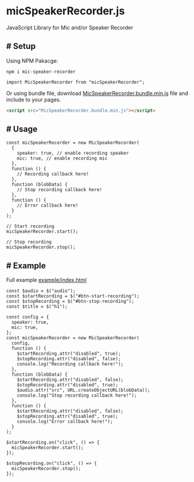# micSpeakerRecorder.js

JavaScript Library for Mic and/or Speaker Recorder

## # Setup

Using NPM Pakacge:

```
npm i mic-speaker-recorder
```

```JS
import MicSpeakerRecorder from "micSpeakerRecorder";
```

Or using bundle file, download [MicSpeakerRecorder.bundle.min.js](https://github.com/asrul10/mic-speaker-recorder/blob/main/MicSpeakerRecorder.bundle.min.js) file and include to your pages.

```html
<script src="MicSpeakerRecorder.bundle.min.js"></script>
```

## # Usage

```JS
const micSpeakerRecorder = new MicSpeakerRecorder(
  {
    speaker: true, // enable recording speaker
    mic: true, // enable recording mic
  },
  function () {
    // Recording callback here!
  },
  function (blobData) {
    // Stop recording callback here!
  },
  function () {
    // Error callback here!
  }
);

// Start recording
micSpeakerRecorder.start();

// Stop recording
micSpeakerRecorder.stop();
```

## # Example

Full example [example/index.html](https://github.com/asrul10/mic-speaker-recorder/blob/main/example/index.html)

```JS
const $audio = $("audio");
const $startRecording = $("#btn-start-recording");
const $stopRecording = $("#btn-stop-recording");
const $title = $("h1");

const config = {
  speaker: true,
  mic: true,
};
const micSpeakerRecorder = new MicSpeakerRecorder(
  config,
  function () {
    $startRecording.attr("disabled", true);
    $stopRecording.attr("disabled", false);
    console.log("Recording callback here!");
  },
  function (blobData) {
    $startRecording.attr("disabled", false);
    $stopRecording.attr("disabled", true);
    $audio.attr("src", URL.createObjectURL(blobData));
    console.log("Stop recording callback here!");
  },
  function () {
    $startRecording.attr("disabled", false);
    $stopRecording.attr("disabled", true);
    console.log("Error callback here!");
  }
);

$startRecording.on("click", () => {
  micSpeakerRecorder.start();
});

$stopRecording.on("click", () => {
  micSpeakerRecorder.stop();
});
```
